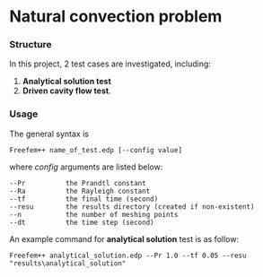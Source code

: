 # Natural convection problem

### Structure
In this project, 2 test cases are investigated, including:
1. **Analytical solution test**
2. **Driven cavity flow test**.

### Usage
The general syntax is
```
Freefem++ name_of_test.edp [--config value] 
```
where *config* arguments are listed below:
```
--Pr          the Prandtl constant
--Ra          the Rayleigh constant
--tf          the final time (second)
--resu        the results directory (created if non-existent)
--n           the number of meshing points
--dt          the time step (second)
```
An example command for **analytical solution** test is as follow:
```
Freefem++ analytical_solution.edp --Pr 1.0 --tf 0.05 --resu "results\analytical_solution"
```
